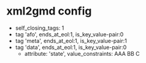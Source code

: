 # xml2gmd config
 - self_closing_tags: 1
 - tag 'afo', ends_at_eol:1, is_key_value-pair:0
 - tag 'meta', ends_at_eol:1, is_key_value-pair:1
 - tag 'data', ends_at_eol:1, is_key_value-pair:0
   - attribute: 'state', value_constraints: AAA BB C

